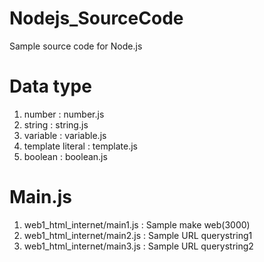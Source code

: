 # Nodejs_SourceCode
Sample source code for Node.js

# Data type
1) number : number.js
2) string : string.js
3) variable : variable.js
4) template literal : template.js
5) boolean : boolean.js

# Main.js
1) web1_html_internet/main1.js : Sample make web(3000)
2) web1_html_internet/main2.js : Sample URL querystring1
3) web1_html_internet/main3.js : Sample URL querystring2
